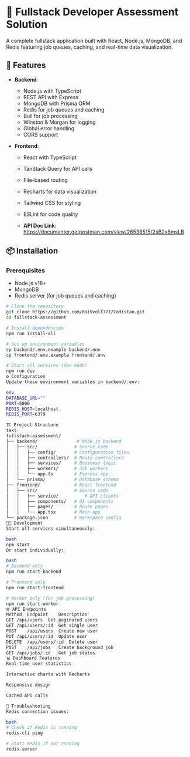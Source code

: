 # 🌟 Fullstack Developer Assessment Solution

A complete fullstack application built with React, Node.js, MongoDB, and Redis featuring job queues, caching, and real-time data visualization.

## 🚀 Features

- **Backend**:
  - Node.js with TypeScript
  - REST API with Express
  - MongoDB with Prisma ORM
  - Redis for job queues and caching
  - Bull for job processing
  - Winston & Morgan for logging
  - Global error handling
  - CORS support

- **Frontend**:
  - React with TypeScript
  - TanStack Query for API calls
  - File-based routing
  - Recharts for data visualization
  - Tailwind CSS for styling
  - ESLint for code quality
 
  - **API Doc Link**:
  https://documenter.getpostman.com/view/26538515/2sB2x6msLB

## 📦 Installation

### Prerequisites
- Node.js v18+
- MongoDB
- Redis server (for job queues and caching)

```bash
# Clone the repository
git clone https://github.com/HaiVvolf777/Codistan.git
cd fullstack-assessment

# Install dependencies
npm run install-all

# Set up environment variables
cp backend/.env.example backend/.env
cp frontend/.env.example frontend/.env

# Start all services (dev mode)
npm run dev
⚙️ Configuration
Update these environment variables in backend/.env:

env
DATABASE_URL=""
PORT=5000
REDIS_HOST=localhost
REDIS_PORT=6379

🏗️ Project Structure
text
fullstack-assessment/
├── backend/               # Node.js backend
│   ├── src/              # Source code
│   │   ├── config/       # Configuration files
│   │   ├── controllers/  # Route controllers
│   │   ├── services/     # Business logic
│   │   ├── workers/      # Job workers
│   │   └── app.ts        # Express app
│   └── prisma/           # Database schema
├── frontend/             # React frontend
│   ├── src/              # Source code
│   │   ├── service/          # API clients
│   │   ├── components/   # UI components
│   │   ├── pages/        # Route pages
│   │   └── App.tsx       # Main app
└── package.json          # Workspace config
🧑‍💻 Development
Start all services simultaneously:

bash
npm start
Or start individually:

bash
# Backend only
npm run start-backend

# Frontend only
npm run start-frontend

# Worker only (for job processing)
npm run start-worker
🌐 API Endpoints
Method	Endpoint	Description
GET	/api/users	Get paginated users
GET	/api/users/:id	Get single user
POST	/api/users	Create new user
PUT	/api/users/:id	Update user
DELETE	/api/users/:id	Delete user
POST	/api/jobs	Create background job
GET	/api/jobs/:id	Get job status
📊 Dashboard Features
Real-time user statistics

Interactive charts with Recharts

Responsive design

Cached API calls

🔧 Troubleshooting
Redis connection issues:

bash
# Check if Redis is running
redis-cli ping

# Start Redis if not running
redis-server
